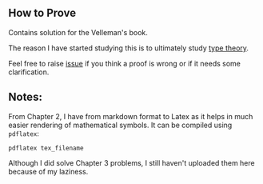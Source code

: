 How to Prove
------------

Contains solution for the Velleman's book.

The reason I have started studying this is to ultimately study
[type theory](http://en.wikipedia.org/wiki/Type_theory).

Feel free to raise
[issue](https://github.com/psibi/how-to-prove/issues) if you think a
proof is wrong or if it needs some clarification.

Notes:
-------

From Chapter 2, I have from markdown format to Latex as it helps in
much easier rendering of mathematical symbols. It can be compiled
using `pdflatex`:

`pdflatex tex_filename`

Although I did solve Chapter 3 problems, I still haven't uploaded them
here because of my laziness.

